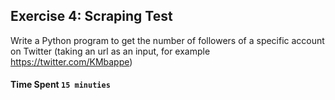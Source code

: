 ## Exercise 4: Scraping Test

Write a Python program to get the number of followers of a specific account on Twitter (taking an url as an input, for example https://twitter.com/KMbappe)

#### Time Spent `15 minuties`
